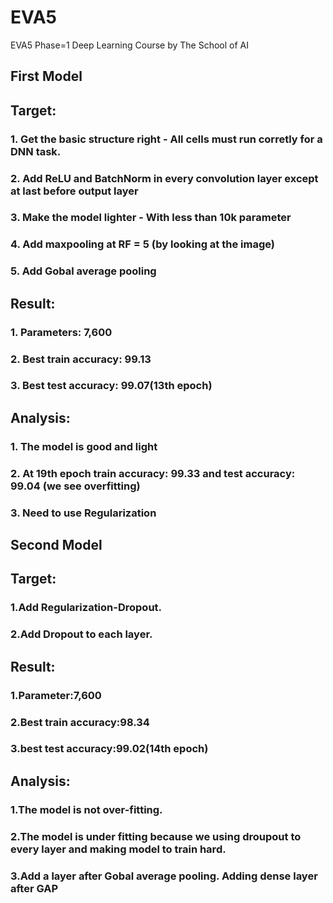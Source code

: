 # EVA5
EVA5 Phase=1 Deep Learning Course by The School of AI


## First Model

## Target:
   ### 1. Get the basic structure right - All cells must run corretly for a DNN task.
   ### 2. Add ReLU and BatchNorm in every convolution layer except at last before output layer
   ### 3. Make the model lighter - With less than 10k parameter
   ### 4. Add maxpooling at RF = 5 (by looking at the image)
   ### 5. Add Gobal average pooling

## Result:
   ### 1. Parameters: 7,600
   ### 2. Best train accuracy: 99.13
   ### 3. Best test accuracy: 99.07(13th epoch)

## Analysis:
   ### 1. The model is good and light
   ### 2. At 19th epoch train accuracy: 99.33 and test accuracy: 99.04 (we see overfitting)
   ### 3. Need to use Regularization

## Second Model

## Target:
  ### 1.Add Regularization-Dropout.
  ### 2.Add Dropout to each layer.

## Result:
   ### 1.Parameter:7,600
   ### 2.Best train accuracy:98.34
   ### 3.best test accuracy:99.02(14th epoch)

## Analysis:
   ### 1.The model is not over-fitting.
   ### 2.The model is under fitting because we using droupout to every layer and making model to train hard.
   ### 3.Add a layer after Gobal average pooling. Adding dense layer after GAP

